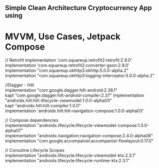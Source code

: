 ## Simple Clean Architecture Cryptocurrency App using
# MVVM, Use Cases, Jetpack Compose

// Retrofit
implementation 'com.squareup.retrofit2:retrofit:2.9.0'   
implementation 'com.squareup.retrofit2:converter-gson:2.9.0'  
implementation "com.squareup.okhttp3:okhttp:5.0.0-alpha.2"
implementation "com.squareup.okhttp3:logging-interceptor:5.0.0-alpha.2"  

//Dagger - Hilt  
implementation "com.google.dagger:hilt-android:2.38.1"  
kapt "com.google.dagger:hilt-android-compiler:2.37"
implementation "androidx.hilt:hilt-lifecycle-viewmodel:1.0.0-alpha03"  
kapt "androidx.hilt:hilt-compiler:1.0.0"  
implementation 'androidx.hilt:hilt-navigation-compose:1.0.0-alpha03'  

// Compose dependencies  
implementation "androidx.lifecycle:lifecycle-viewmodel-compose:1.0.0-alpha07"  
implementation "androidx.navigation:navigation-compose:2.4.0-alpha08"  
    implementation "com.google.accompanist:accompanist-flowlayout:0.17.0"  

// Coroutine Lifecycle Scopes  
implementation "androidx.lifecycle:lifecycle-viewmodel-ktx:2.3.1"  
implementation "androidx.lifecycle:lifecycle-runtime-ktx:2.3.1"  


